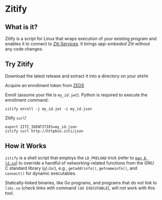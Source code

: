 # Zitify

## What is it?

Zitify is a script for Linux that wraps execution of your existing program and enables it to connect to
[Ziti Services](https://openziti.github.io/ziti/services/overview.html). It brings _app-embeded Ziti_ without any code changes.

## Try Zitify

Download the latest release and extract it into a directory on your `$PATH`

Acquire an enrollment token from [ZEDS](https://zeds.openziti.org)

Enroll (assume your file is `my_id.jwt`). Python is required to execute the enrollment command:

```console
zitify enroll -j my_id.jwt -i my_id.json
```

Zitify `curl`!

```console
export ZITI_IDENTITIES=my_id.json
zitify curl http://httpbin.ziti/json
```

## How it Works

`zitify` is a shell script that employs the `LD_PRELOAD` trick (refer to [`man 8 ld.so`](https://man7.org/linux/man-pages/man8/ld.so.8.html)) to override a handful of networking-related functions from the GNU C standard library (`glibc`), e.g.,  `getaddrinfo()`, `getnameinfo()`, and `connect()` for dynamic executables.

Statically-linked binaries, like Go programs, and programs that do not link to `libc.so` (check links with command `ldd EXECUTABLE`), will not work with this tool.

